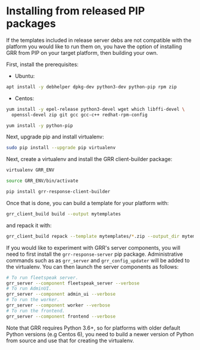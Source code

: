 # Installing from released PIP packages

If the templates included in release server debs are not
compatible with the platform you would like to run them on,
you have the option of installing GRR from PIP on your target platform, then
building your own.

First, install the prerequisites:

* Ubuntu:

```bash
apt install -y debhelper dpkg-dev python3-dev python-pip rpm zip
```

* Centos:

```bash
yum install -y epel-release python3-devel wget which libffi-devel \
  openssl-devel zip git gcc gcc-c++ redhat-rpm-config

yum install -y python-pip
```

Next, upgrade pip and install virtualenv:

```bash
sudo pip install --upgrade pip virtualenv
```

Next, create a virtualenv and install the GRR client-builder package:

```bash
virtualenv GRR_ENV

source GRR_ENV/bin/activate

pip install grr-response-client-builder
```

Once that is done, you can build a template for your platform with:

```bash
grr_client_build build --output mytemplates
```

and repack it with:

```bash
grr_client_build repack --template mytemplates/*.zip --output_dir mytemplates
```

If you would like to experiment with GRR's server components, you will need
to first install the `grr-response-server` pip package. Administrative
commands such as as `grr_server` and `grr_config_updater` will be added to
the virtualenv. You can then launch the server components as follows:

```bash
# To run fleetspeak server.
grr_server --component fleetspeak_server --verbose
# To run AdminUI.
grr_server --component admin_ui --verbose
# To run the worker.
grr_server --component worker --verbose
# To run the frontend.
grr_server --component frontend --verbose
```

Note that GRR requires Python 3.6+, so for platforms with older default Python
versions (e.g Centos 6), you need to build a newer version of Python from source
and use that for creating the virtualenv.
